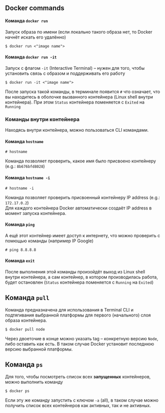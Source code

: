 ## Docker commands
#### Команда `docker run`
Запуск образа по имени (если локально такого образа нет, то Docker начнёт искать его удалённо)
```shell
$ docker run <"image name">
```

#### Команда `docker run -it`
Запуск с флагом `-it` (Interactive Terminal) – нужен для того, чтобы установить связь с образом и поддерживать его работу
```shell
$ docker run -it <"image name">
```
После запуска такой команды, в терминале появится `#` что означает, что вы находитесь в оболочке вызванного контейнера (Linux shell внутри контейнера). При этом `Status` контейнера поменяется с `Exited` на `Running`

### Команды внутри контейнера
Находясь внутри контейнера, можно пользоваться CLI командами.

#### Команда `hostname`
```shell
# hostname
```
Команда позволяет проверить, какое имя было присвоено контейнеру (e.g.: `8b676bfd8028`)

#### Команда `hostname -i`
```shell
# hostname -i
```
Команда позволяет проверить присвоенный контейнеру IP address (e.g.: `172.17.0.2`)  
Для каждого контейнера Docker автоматически создаёт IP address в момент запуска контейнера.  

#### Команда `ping`
А ещё этот контейнер имеет доступ к интернету, что можно проверить с помющью команды (например IP Google)
```shell
# ping 8.8.8.8
```

#### Команда `exit`
После выполнения этой команды произойдёт выход из Linux shell внутри контейнера, а сам контейнер, в котором производилась работа, будет остановлен (`Status` контейнера поменяется с `Running` на `Exited`)

## Команда `pull`
Команда предназначена для использования в Terminal CLI и подтягивания выбранной платформы для первого (начального) слоя образа контейнера.
```shell
$ docker pull node
```
Через двоеточие в конце можно указать tag – конкретную версию `Node`, либо оставить как есть. В таком случае Docker установит последнюю версию выбранной платформы.

## Команда `ps`
Для того, чтобы посмотреть список всех **запущенных** контейнеров, можно выполнить команду 
```shell
$ docker ps
```
Если эту же команду запустить с ключом `-a` (all), в таком случае можно получить список всех контейнеров как активных, так и не активных.
